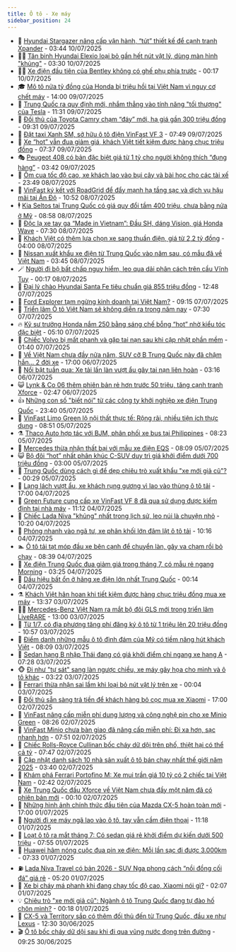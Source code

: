 ```yaml
---
title: Ô tô - Xe máy
sidebar_position: 24
---
```


<!-- dantri-o-to-xe-may:START -->
- 🤡 [Hyundai Stargazer nâng cấp vận hành, “tút” thiết kế để cạnh tranh Xpander](https://dantri.com.vn/o-to-xe-may/hyundai-stargazer-nang-cap-van-hanh-tut-thiet-ke-de-canh-tranh-xpander-20250710104346860.htm) - 03:44 10/07/2025
- 🧑‍💻 [Tân binh Hyundai Elexio loại bỏ gần hết nút vật lý, dùng màn hình &quot;khủng&quot;](https://dantri.com.vn/o-to-xe-may/tan-binh-hyundai-elexio-loai-bo-gan-het-nut-vat-ly-dung-man-hinh-khung-20250710093957184.htm) - 03:30 10/07/2025
- 🧑‍💻 [Xe điện đầu tiên của Bentley không có ghế phụ phía trước](https://dantri.com.vn/o-to-xe-may/xe-dien-dau-tien-cua-bentley-khong-co-ghe-phu-phia-truoc-20250710010447740.htm) - 00:17 10/07/2025
- 🎓 [Mô tô nửa tỷ đồng của Honda bị triệu hồi tại Việt Nam vì nguy cơ chết máy](https://dantri.com.vn/o-to-xe-may/mo-to-nua-ty-dong-cua-honda-bi-trieu-hoi-tai-viet-nam-vi-nguy-co-chet-may-20250709161409473.htm) - 14:00 09/07/2025
- 🌊 [Trung Quốc ra quy định mới, nhắm thẳng vào tính năng &quot;tối thượng&quot; của Tesla](https://dantri.com.vn/o-to-xe-may/trung-quoc-ra-quy-dinh-moi-nham-thang-vao-tinh-nang-toi-thuong-cua-tesla-20250709124724434.htm) - 11:31 09/07/2025
- 🥷 [Đối thủ của Toyota Camry chạm “đáy” mới, hạ giá gần 300 triệu đồng](https://dantri.com.vn/o-to-xe-may/doi-thu-cua-toyota-camry-cham-day-moi-ha-gia-gan-300-trieu-dong-20250709134600252.htm) - 09:31 09/07/2025
- 🤩 [Đặt taxi Xanh SM, sở hữu ô tô điện VinFast VF 3](https://dantri.com.vn/o-to-xe-may/dat-taxi-xanh-sm-so-huu-o-to-dien-vinfast-vf-3-20250709141642214.htm) - 07:49 09/07/2025
- 🫶 [Xe “hot” vẫn đua giảm giá, khách Việt tiết kiệm được hàng chục triệu đồng](https://dantri.com.vn/o-to-xe-may/xe-hot-van-dua-giam-gia-khach-viet-tiet-kiem-duoc-hang-chuc-trieu-dong-20250709115629689.htm) - 07:37 09/07/2025
- 🎭 [Peugeot 408 có bản đặc biệt giá từ 1 tỷ cho người không thích “đụng hàng”](https://dantri.com.vn/o-to-xe-may/peugeot-408-co-ban-dac-biet-gia-tu-1-ty-cho-nguoi-khong-thich-dung-hang-20250709104204918.htm) - 03:42 09/07/2025
- 🌁 [Ôm cua tốc độ cao, xe khách lao vào bụi cây và bài học cho các tài xế](https://dantri.com.vn/o-to-xe-may/om-cua-toc-do-cao-xe-khach-lao-vao-bui-cay-va-bai-hoc-cho-cac-tai-xe-20250708074448912.htm) - 23:49 08/07/2025
- 🦩 [VinFast ký kết với RoadGrid để đẩy mạnh hạ tầng sạc và dịch vụ hậu mãi tại Ấn Độ](https://dantri.com.vn/o-to-xe-may/vinfast-ky-ket-voi-roadgrid-de-day-manh-ha-tang-sac-va-dich-vu-hau-mai-tai-an-do-20250708172654253.htm) - 10:52 08/07/2025
- 🕴 [Kia Seltos tại Trung Quốc có giá quy đổi tầm 400 triệu, chưa bằng nửa ở Mỹ](https://dantri.com.vn/o-to-xe-may/kia-seltos-tai-trung-quoc-co-gia-quy-doi-tam-400-trieu-chua-bang-nua-o-my-20250708151924877.htm) - 08:58 08/07/2025
- 🎡 [Độc lạ xe tay ga “Made in Vietnam”: Đầu SH, dáng Vision, giá Honda Wave](https://dantri.com.vn/o-to-xe-may/doc-la-xe-tay-ga-made-in-vietnam-dau-sh-dang-vision-gia-honda-wave-20250708134903375.htm) - 07:30 08/07/2025
- 📝 [Khách Việt có thêm lựa chọn xe sang thuần điện, giá từ 2,2 tỷ đồng](https://dantri.com.vn/o-to-xe-may/khach-viet-co-them-lua-chon-xe-sang-thuan-dien-gia-tu-22-ty-dong-20250704152438457.htm) - 04:00 08/07/2025
- 🧐 [Nissan xuất khẩu xe điện từ Trung Quốc vào năm sau, có mẫu đã về Việt Nam](https://dantri.com.vn/o-to-xe-may/nissan-xuat-khau-xe-dien-tu-trung-quoc-vao-nam-sau-co-mau-da-ve-viet-nam-20250708101646605.htm) - 03:45 08/07/2025
- 🪄 [Người đi bộ bất chấp nguy hiểm, leo qua dải phân cách trên cầu Vĩnh Tuy](https://dantri.com.vn/o-to-xe-may/nguoi-di-bo-bat-chap-nguy-hiem-leo-qua-dai-phan-cach-tren-cau-vinh-tuy-20250708003738792.htm) - 00:17 08/07/2025
- 🧰 [Đại lý chào Hyundai Santa Fe tiêu chuẩn giá 855 triệu đồng](https://dantri.com.vn/o-to-xe-may/dai-ly-chao-hyundai-santa-fe-tieu-chuan-gia-855-trieu-dong-20250707174715764.htm) - 12:48 07/07/2025
- 🚀 [Ford Explorer tạm ngừng kinh doanh tại Việt Nam?](https://dantri.com.vn/o-to-xe-may/ford-explorer-tam-ngung-kinh-doanh-tai-viet-nam-20250707155931527.htm) - 09:15 07/07/2025
- 💪 [Triển lãm Ô tô Việt Nam sẽ không diễn ra trong năm nay](https://dantri.com.vn/o-to-xe-may/trien-lam-o-to-viet-nam-se-khong-dien-ra-trong-nam-nay-20250707133020858.htm) - 07:30 07/07/2025
- 🔥 [Kỹ sư trưởng Honda nắm 250 bằng sáng chế bỗng “hot” nhờ kiểu tóc đặc biệt](https://dantri.com.vn/o-to-xe-may/ky-su-truong-honda-nam-250-bang-sang-che-bong-hot-nho-kieu-toc-dac-biet-20250707120618174.htm) - 05:10 07/07/2025
- 🐲 [Chiếc Volvo bị mất phanh và gặp tai nạn sau khi cập nhật phần mềm](https://dantri.com.vn/o-to-xe-may/chiec-volvo-bi-mat-phanh-va-gap-tai-nan-sau-khi-cap-nhat-phan-mem-20250707011251688.htm) - 01:40 07/07/2025
- 🌋 [Về Việt Nam chưa đầy nửa năm, SUV cỡ B Trung Quốc này đã chậm hẳn… 2 đời xe](https://dantri.com.vn/o-to-xe-may/ve-viet-nam-chua-day-nua-nam-suv-co-b-trung-quoc-nay-da-cham-han-2-doi-xe-20250706234700549.htm) - 17:00 06/07/2025
- 🤩 [Nổi bật tuần qua: Xe tải lấn làn vượt ẩu gây tai nạn liên hoàn](https://dantri.com.vn/o-to-xe-may/noi-bat-tuan-qua-xe-tai-lan-lan-vuot-au-gay-tai-nan-lien-hoan-20250706100643004.htm) - 03:16 06/07/2025
- 😺 [Lynk &amp; Co 06 thêm phiên bản rẻ hơn trước 50 triệu, tăng cạnh tranh Xforce](https://dantri.com.vn/o-to-xe-may/lynk-co-06-them-phien-ban-re-hon-truoc-50-trieu-tang-canh-tranh-xforce-20250706094526898.htm) - 02:47 06/07/2025
- 👍 [Những con số &quot;biết nói&quot; từ các công ty khởi nghiệp xe điện Trung Quốc](https://dantri.com.vn/o-to-xe-may/nhung-con-so-biet-noi-tu-cac-cong-ty-khoi-nghiep-xe-dien-trung-quoc-20250705181926781.htm) - 23:40 05/07/2025
- 🎃 [VinFast Limo Green lộ nội thất thực tế: Rộng rãi, nhiều tiện ích thực dụng](https://dantri.com.vn/o-to-xe-may/vinfast-limo-green-lo-noi-that-thuc-te-rong-rai-nhieu-tien-ich-thuc-dung-20250705130327065.htm) - 08:51 05/07/2025
- ⚗️ [Thaco Auto hợp tác với BJM, phân phối xe bus tại Philippines](https://dantri.com.vn/o-to-xe-may/thaco-auto-hop-tac-voi-bjm-phan-phoi-xe-bus-tai-philippines-20250705152343285.htm) - 08:23 05/07/2025
- 🦄 [Mercedes thừa nhận thất bại với mẫu xe điện EQS](https://dantri.com.vn/o-to-xe-may/mercedes-thua-nhan-that-bai-voi-mau-xe-dien-eqs-20250704213039706.htm) - 08:09 05/07/2025
- 😺 [Bộ đôi “hot” nhất phân khúc C-SUV duy trì giá khởi điểm dưới 700 triệu đồng](https://dantri.com.vn/o-to-xe-may/bo-doi-hot-nhat-phan-khuc-c-suv-duy-tri-gia-khoi-diem-duoi-700-trieu-dong-20250704013405401.htm) - 03:00 05/07/2025
- 💼 [Trung Quốc dùng cách gì để dẹp chiêu trò xuất khẩu &quot;xe mới giả cũ&quot;?](https://dantri.com.vn/o-to-xe-may/trung-quoc-dung-cach-gi-de-dep-chieu-tro-xuat-khau-xe-moi-gia-cu-20250704163110815.htm) - 00:29 05/07/2025
- 💃 [Lạng lách vượt ẩu, xe khách rụng gương vì lao vào thùng ô tô tải](https://dantri.com.vn/o-to-xe-may/lang-lach-vuot-au-xe-khach-rung-guong-vi-lao-vao-thung-o-to-tai-20250704231323903.htm) - 17:00 04/07/2025
- 🚀 [Green Future cung cấp xe VinFast VF 8 đã qua sử dụng được kiểm định tại nhà máy](https://dantri.com.vn/o-to-xe-may/green-future-cung-cap-xe-vinfast-vf-8-da-qua-su-dung-duoc-kiem-dinh-tai-nha-may-20250704175310082.htm) - 11:12 04/07/2025
- 🤩 [Chiếc Lada Niva &quot;khủng&quot; nhất trong lịch sử, leo núi là chuyện nhỏ](https://dantri.com.vn/o-to-xe-may/chiec-lada-niva-khung-nhat-trong-lich-su-leo-nui-la-chuyen-nho-20250704153810110.htm) - 10:20 04/07/2025
- 💪 [Phóng nhanh vào ngã tư, xe phân khối lớn đâm lật ô tô tải](https://dantri.com.vn/o-to-xe-may/phong-nhanh-vao-nga-tu-xe-phan-khoi-lon-dam-lat-o-to-tai-20250704171348324.htm) - 10:16 04/07/2025
- 🏊 [Ô tô tải tạt móp đầu xe bên cạnh để chuyển làn, gây va chạm rồi bỏ chạy](https://dantri.com.vn/o-to-xe-may/o-to-tai-tat-mop-dau-xe-ben-canh-de-chuyen-lan-gay-va-cham-roi-bo-chay-20250704111726502.htm) - 08:39 04/07/2025
- 💄 [Xe điện Trung Quốc đua giảm giá trong tháng 7, có mẫu rẻ ngang Morning](https://dantri.com.vn/o-to-xe-may/xe-dien-trung-quoc-dua-giam-gia-trong-thang-7-co-mau-re-ngang-morning-20250703182916166.htm) - 03:25 04/07/2025
- 👺 [Dấu hiệu bất ổn ở hãng xe điện lớn nhất Trung Quốc](https://dantri.com.vn/o-to-xe-may/dau-hieu-bat-on-o-hang-xe-dien-lon-nhat-trung-quoc-20250703202018491.htm) - 00:14 04/07/2025
- ⚗️ [Khách Việt hân hoan khi tiết kiệm được hàng chục triệu đồng mua xe máy](https://dantri.com.vn/o-to-xe-may/khach-viet-han-hoan-khi-tiet-kiem-duoc-hang-chuc-trieu-dong-mua-xe-may-20250703162332415.htm) - 13:37 03/07/2025
- 🧑‍🏫 [Mercedes-Benz Việt Nam ra mắt bộ đôi GLS mới trong triển lãm LiveRARE](https://dantri.com.vn/o-to-xe-may/mercedes-benz-viet-nam-ra-mat-bo-doi-gls-moi-trong-trien-lam-liverare-20250703195826779.htm) - 13:00 03/07/2025
- 🦒 [Từ 1/7, có địa phương tăng phí đăng ký ô tô từ 1 triệu lên 20 triệu đồng](https://dantri.com.vn/o-to-xe-may/tu-17-co-dia-phuong-tang-phi-dang-ky-o-to-tu-1-trieu-len-20-trieu-dong-20250703162930854.htm) - 10:57 03/07/2025
- 🐘 [Điểm danh những mẫu ô tô đình đám của Mỹ có tiềm năng hút khách Việt](https://dantri.com.vn/o-to-xe-may/diem-danh-nhung-mau-o-to-dinh-dam-cua-my-co-tiem-nang-hut-khach-viet-20250703112245670.htm) - 08:09 03/07/2025
- 🧠 [Sedan hạng B nhập Thái đang có giá khởi điểm chỉ ngang xe hạng A](https://dantri.com.vn/o-to-xe-may/sedan-hang-b-nhap-thai-dang-co-gia-khoi-diem-chi-ngang-xe-hang-a-20250703122803897.htm) - 07:28 03/07/2025
- 🐵 [Đi như &quot;tự sát&quot; sang làn ngược chiều, xe máy gây họa cho mình và ô tô khác](https://dantri.com.vn/o-to-xe-may/di-nhu-tu-sat-sang-lan-nguoc-chieu-xe-may-gay-hoa-cho-minh-va-o-to-khac-20250703100723840.htm) - 03:22 03/07/2025
- 🤭 [Ferrari thừa nhận sai lầm khi loại bỏ nút vật lý trên xe](https://dantri.com.vn/o-to-xe-may/ferrari-thua-nhan-sai-lam-khi-loai-bo-nut-vat-ly-tren-xe-20250702235842635.htm) - 00:04 03/07/2025
- 🤠 [Đối thủ sẵn sàng trả tiền để khách hàng bỏ cọc mua xe Xiaomi](https://dantri.com.vn/o-to-xe-may/doi-thu-san-sang-tra-tien-de-khach-hang-bo-coc-mua-xe-xiaomi-20250702160026857.htm) - 17:00 02/07/2025
- 🫶 [VinFast nâng cấp miễn phí dung lượng và công nghệ pin cho xe Minio Green](https://dantri.com.vn/o-to-xe-may/vinfast-nang-cap-mien-phi-dung-luong-va-cong-nghe-pin-cho-xe-minio-green-20250702151833362.htm) - 08:26 02/07/2025
- 🚀 [VinFast Minio chưa bàn giao đã nâng cấp miễn phí: Đi xa hơn, sạc nhanh hơn](https://dantri.com.vn/o-to-xe-may/vinfast-minio-chua-ban-giao-da-nang-cap-mien-phi-di-xa-hon-sac-nhanh-hon-20250702132708835.htm) - 07:51 02/07/2025
- 🎊 [Chiếc Rolls-Royce Cullinan bốc cháy dữ dội trên phố, thiệt hại có thể cả tỷ](https://dantri.com.vn/o-to-xe-may/chiec-rolls-royce-cullinan-boc-chay-du-doi-tren-pho-thiet-hai-co-the-ca-ty-20250702110027382.htm) - 07:47 02/07/2025
- 🦄 [Cập nhật danh sách 10 nhà sản xuất ô tô bán chạy nhất thế giới năm 2025](https://dantri.com.vn/o-to-xe-may/cap-nhat-danh-sach-10-nha-san-xuat-o-to-ban-chay-nhat-the-gioi-nam-2025-20250701211454286.htm) - 03:40 02/07/2025
- 🥷 [Khám phá Ferrari Portofino M: Xe mui trần giá 10 tỷ có 2 chiếc tại Việt Nam](https://dantri.com.vn/o-to-xe-may/kham-pha-ferrari-portofino-m-xe-mui-tran-gia-10-ty-co-2-chiec-tai-viet-nam-20250626220750034.htm) - 02:42 02/07/2025
- 🦏 [Xe Trung Quốc đấu Xforce về Việt Nam chưa đầy một năm đã có phiên bản mới](https://dantri.com.vn/o-to-xe-may/xe-trung-quoc-dau-xforce-ve-viet-nam-chua-day-mot-nam-da-co-phien-ban-moi-20250701162236670.htm) - 00:10 02/07/2025
- 🤗 [Những hình ảnh chính thức đầu tiên của Mazda CX-5 hoàn toàn mới](https://dantri.com.vn/o-to-xe-may/nhung-hinh-anh-chinh-thuc-dau-tien-cua-mazda-cx-5-hoan-toan-moi-20250701191328896.htm) - 17:00 01/07/2025
- 🐲 [Người đi xe máy ngã lao vào ô tô, tay vẫn cầm điện thoại](https://dantri.com.vn/o-to-xe-may/nguoi-di-xe-may-nga-lao-vao-o-to-tay-van-cam-dien-thoai-20250701164203667.htm) - 11:18 01/07/2025
- 🤭 [Loạt ô tô ra mắt tháng 7: Có sedan giá rẻ khởi điểm dự kiến dưới 500 triệu](https://dantri.com.vn/o-to-xe-may/loat-o-to-ra-mat-thang-7-co-sedan-gia-re-khoi-diem-du-kien-duoi-500-trieu-20250701114831451.htm) - 07:55 01/07/2025
- 🐻 [Huawei hâm nóng cuộc đua pin xe điện: Mỗi lần sạc đi được 3.000km](https://dantri.com.vn/o-to-xe-may/huawei-ham-nong-cuoc-dua-pin-xe-dien-moi-lan-sac-di-duoc-3000km-20250701130719401.htm) - 07:33 01/07/2025
- ⛽️ [Lada Niva Travel có bản 2026 - SUV Nga phong cách “nồi đồng cối đá” giá rẻ](https://dantri.com.vn/o-to-xe-may/lada-niva-travel-co-ban-2026-suv-nga-phong-cach-noi-dong-coi-da-gia-re-20250701121553191.htm) - 05:20 01/07/2025
- 🫣 [Xe bị cháy má phanh khi đang chạy tốc độ cao, Xiaomi nói gì?](https://dantri.com.vn/o-to-xe-may/xe-bi-chay-ma-phanh-khi-dang-chay-toc-do-cao-xiaomi-noi-gi-20250701085614146.htm) - 02:07 01/07/2025
- 💡 [Chiêu trò &quot;xe mới giả cũ&quot;: Ngành ô tô Trung Quốc đang tự đào hố chôn mình?](https://dantri.com.vn/o-to-xe-may/chieu-tro-xe-moi-gia-cu-nganh-o-to-trung-quoc-dang-tu-dao-ho-chon-minh-20250630164900910.htm) - 00:18 01/07/2025
- 💪 [CX-5 và Territory sắp có thêm đối thủ đến từ Trung Quốc, đầu xe như Lexus](https://dantri.com.vn/o-to-xe-may/cx-5-va-territory-sap-co-them-doi-thu-den-tu-trung-quoc-dau-xe-nhu-lexus-20250630133620046.htm) - 12:30 30/06/2025
- 🎬 [Ô tô bốc cháy dữ dội sau khi đi qua vũng nước đọng trên đường](https://dantri.com.vn/o-to-xe-may/o-to-boc-chay-du-doi-sau-khi-di-qua-vung-nuoc-dong-tren-duong-20250630153518142.htm) - 09:25 30/06/2025<!-- dantri-o-to-xe-may:END -->
